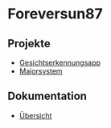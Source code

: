 # Foreversun87

## Projekte
- [Gesichtserkennungsapp](https://gesichtserkennungsapp.herokuapp.com/)
- [Majorsystem](https://major-system.herokuapp.com/)

## Dokumentation
- [Übersicht](https://documentations.herokuapp.com/)

